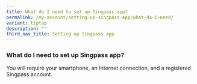 ```yaml
---
title: What do I need to set up Singpass app?
permalink: /my-account/setting-up-singpass-app/what-do-i-need/
variant: tiptap
description: ""
third_nav_title: Setting up Singpass app
---
```

<h3>What do I need to set up Singpass app?</h3>
<p>You will require your smartphone, an Internet connection, and a registered
Singpass account.</p>